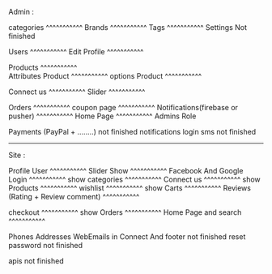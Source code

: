 Admin :

categories                                                   ^^^^^^^^^^^
Brands                                                       ^^^^^^^^^^^
Tags                                                         ^^^^^^^^^^^
Settings                                                     Not finished


Users                                                        ^^^^^^^^^^^
Edit Profile                                                 ^^^^^^^^^^^

Products                                                     ^^^^^^^^^^^  
Attributes Product                                           ^^^^^^^^^^^
options Product                                              ^^^^^^^^^^^

Connect us                                                   ^^^^^^^^^^^
Slider                                                       ^^^^^^^^^^^



Orders                                                       ^^^^^^^^^^^
coupon page                                                  ^^^^^^^^^^^
Notifications(firebase or pusher)                            ^^^^^^^^^^^
Home Page                                                    ^^^^^^^^^^^
Admins Role

Payments (PayPal + ........)                                not finished
notifications login sms                                     not finished

__________________________________________

Site :

Profile User                                                ^^^^^^^^^^^
Slider Show                                                 ^^^^^^^^^^^
Facebook And Google Login                                   ^^^^^^^^^^^
show categories                                             ^^^^^^^^^^^
Connect us                                                  ^^^^^^^^^^^
show Products                                               ^^^^^^^^^^^
wishlist                                                    ^^^^^^^^^^^
show Carts                                                  ^^^^^^^^^^^
Reviews  (Rating + Review comment)                          ^^^^^^^^^^^

checkout                                                    ^^^^^^^^^^^
show Orders                                                 ^^^^^^^^^^^
Home Page and search                                        ^^^^^^^^^^^




Phones Addresses WebEmails in Connect And footer           not finished
reset password                                             not finished

apis                                                        not finished
